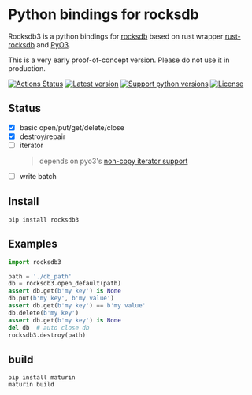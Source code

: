 # Python bindings for rocksdb

Rocksdb3 is a python bindings for
[rocksdb](https://github.com/facebook/rocksdb) based on rust wrapper
[rust-rocksdb](https://github.com/rust-rocksdb/rust-rocksdb) and
[PyO3](https://github.com/PyO3/pyo3).

This is a very early proof-of-concept version.
Please do not use it in production.

[![Actions Status](https://github.com/xyb/rocksdb3/workflows/tests/badge.svg?branch-master)](https://github.com/xyb/rocksdb3/actions)
[![Latest version](https://img.shields.io/pypi/v/rocksdb3.svg)](https://pypi.org/project/rocksdb3/)
[![Support python versions](https://img.shields.io/pypi/pyversions/rocksdb3.svg)](https://pypi.org/project/rocksdb3/)
[![License](https://img.shields.io/pypi/l/rocksdb3.svg)](https://github.com/xyb/rocksdb3/blob/master/LICENSE)

## Status
  - [x] basic open/put/get/delete/close
  - [x] destroy/repair
  - [ ] iterator
      > depends on pyo3's [non-copy iterator support](https://github.com/PyO3/pyo3/issues/1085)
  - [ ] write batch

## Install
```
pip install rocksdb3
```

## Examples

```python
import rocksdb3

path = './db_path'
db = rocksdb3.open_default(path)
assert db.get(b'my key') is None
db.put(b'my key', b'my value')
assert db.get(b'my key') == b'my value'
db.delete(b'my key')
assert db.get(b'my key') is None
del db  # auto close db
rocksdb3.destroy(path)
```

## build

```
pip install maturin
maturin build
```
